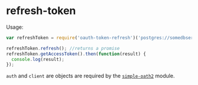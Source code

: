 refresh-token
=============

Usage:
```javascript
var refreshToken = require('oauth-token-refresh')('postgres://somedbserver/somedb', {/* auth details*/}, {/* client details*/}, 'initial refresh token');

refreshToken.refresh(); //returns a promise
refreshToken.getAccessToken().then(function(result) {
  console.log(result);
});
```
`auth` and `client` are objects are required by the [`simple-oath2`](https://github.com/lelylan/simple-oauth2) module.

